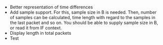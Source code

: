 * Better representation of time differences
* Add sample support. For this, sample size in B is needed. Then, number of samples can be calculated, time length with regard to the samples in the last packet and so on. You should be able to supply sample size in B, or read it from IF context.
* Display length in total packets
* Test
